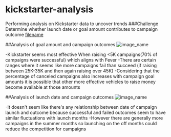 # kickstarter-analysis
Performing analysis on Kickstarter data to uncover trends
###Challenge
Determine whether launch date or goal amount contributes to campaign outcome
[filename](path/to/filename.xlxs)

##Analysis of goal amount and campaign outcomes
 ![image_name](path/to/image_name.png)
 
-Kickstarter seems most effective When raising <5K campaigns(70% of campaigns were successful) which aligns with Fever
-There are certain ranges where it seems like more campaigns fail than succeed (if raising between 25K-35K and then again raising over 45K)
-Considering that the percentage of canceled campaigns also increases with campaign goal amounts it is possible that other more effective vehicles to raise money become available at those amounts

##Analysis of launch date and campaign outcomes
![image_name](path/to/image_name.png)

-It doesn't seem like there's any relationship between date of campaign launch and outcome because successful and failed outcomes seem to have similar fluctuations with launch months
-However there are generally more campaigns in the summer months so launching on the off months could reduce the competition for campaigns 
